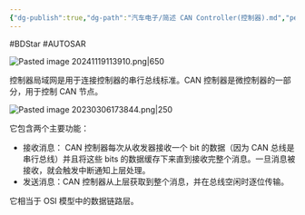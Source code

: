 ```yaml
---
{"dg-publish":true,"dg-path":"汽车电子/简述 CAN Controller(控制器).md","permalink":"/汽车电子/简述 CAN Controller(控制器)/","created":"2020-01-17T17:26:33.000+08:00","updated":"2025-06-17T10:21:27.760+08:00"}
---
```


#BDStar #AUTOSAR 

![Pasted image 20241119113910.png|650](/img/user/0.Asset/resource/Pasted%20image%2020241119113910.png)

控制器局域网是用于连接控制器的串行总线标准。CAN 控制器是微控制器的一部分，用于控制 CAN 节点。

![Pasted image 20230306173844.png|250](/img/user/0.Asset/resource/Pasted%20image%2020230306173844.png)

它包含两个主要功能：

- 接收消息：  CAN 控制器每次从收发器接收一个 bit 的数据（因为 CAN 总线是串行总线）并且将这些 bits 的数据缓存下来直到接收完整个消息。一旦消息被接收，就会触发中断通知上层处理。
- 发送消息：CAN 控制器从上层获取到整个消息，并在总线空闲时逐位传输。

它相当于 OSI 模型中的数据链路层。